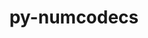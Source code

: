 ---
title: "py-numcodecs"
layout: cache
categories: [package, develop]
meta: {"compilers": ["gcc@11.4.0"], "num_specs": 9, "num_specs_by_stack": {"e4s": 9, "root": 9}, "oss": ["ubuntu22.04"], "platforms": ["linux"], "stacks": ["e4s", "root"], "targets": ["x86_64_v3"], "versions": ["0.15.0"]}
spec_details: [{"compiler": "gcc@11.4.0", "hash": "6cqjlsnutowwozpq47skliem3aw4s24i", "os": "ubuntu22.04", "platform": "linux", "size": "-", "stacks": ["e4s", "root"], "target": "x86_64_v3", "variants": ["build_system=python_pip", "~msgpack"], "versions": ["0.15.0"]}, {"compiler": "gcc@11.4.0", "hash": "7hntcawih5nbrn652cfy4xwvnitt7ncv", "os": "ubuntu22.04", "platform": "linux", "size": "-", "stacks": ["e4s", "root"], "target": "x86_64_v3", "variants": ["build_system=python_pip", "~msgpack"], "versions": ["0.15.0"]}, {"compiler": "gcc@11.4.0", "hash": "apnokymkbgu6w2b6kddvfqobkukhxkud", "os": "ubuntu22.04", "platform": "linux", "size": "-", "stacks": ["e4s", "root"], "target": "x86_64_v3", "variants": ["build_system=python_pip", "~msgpack"], "versions": ["0.15.0"]}, {"compiler": "gcc@11.4.0", "hash": "bjhtddp4qb746miu2eez7tmcm7upydhr", "os": "ubuntu22.04", "platform": "linux", "size": "-", "stacks": ["e4s", "root"], "target": "x86_64_v3", "variants": ["build_system=python_pip", "~msgpack"], "versions": ["0.15.0"]}, {"compiler": "gcc@11.4.0", "hash": "cgfor54yfqlgn5hivh3onkjckzvf62nr", "os": "ubuntu22.04", "platform": "linux", "size": "-", "stacks": ["e4s", "root"], "target": "x86_64_v3", "variants": ["build_system=python_pip", "~msgpack"], "versions": ["0.15.0"]}, {"compiler": "gcc@11.4.0", "hash": "eqbaska3o6z6rc4ti5b5ljmtgf5vqfdq", "os": "ubuntu22.04", "platform": "linux", "size": "-", "stacks": ["e4s", "root"], "target": "x86_64_v3", "variants": ["build_system=python_pip", "~msgpack"], "versions": ["0.15.0"]}, {"compiler": "gcc@11.4.0", "hash": "mrn7pqot363mddx2bcjz3bb7hr77wlvj", "os": "ubuntu22.04", "platform": "linux", "size": "-", "stacks": ["e4s", "root"], "target": "x86_64_v3", "variants": ["build_system=python_pip", "~msgpack"], "versions": ["0.15.0"]}, {"compiler": "gcc@11.4.0", "hash": "o2jjjgjqa6wdtwagusfqc7uc3ojra2ob", "os": "ubuntu22.04", "platform": "linux", "size": "-", "stacks": ["e4s", "root"], "target": "x86_64_v3", "variants": ["build_system=python_pip", "~msgpack"], "versions": ["0.15.0"]}, {"compiler": "gcc@11.4.0", "hash": "xrobdm3vhsg5fq2idyrq674jodgtquaz", "os": "ubuntu22.04", "platform": "linux", "size": "-", "stacks": ["e4s", "root"], "target": "x86_64_v3", "variants": ["build_system=python_pip", "~msgpack"], "versions": ["0.15.0"]}]
---